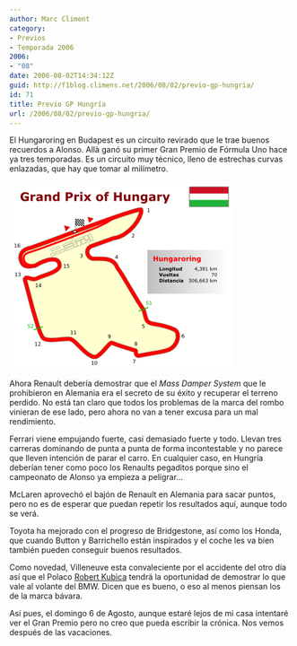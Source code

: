 ```yaml
---
author: Marc Climent
category:
- Previos
- Temporada 2006
2006:
- "08"
date: 2006-08-02T14:34:12Z
guid: http://f1blog.climens.net/2006/08/02/previo-gp-hungria/
id: 71
title: Previo GP Hungría
url: /2006/08/02/previo-gp-hungria/
---
```


El Hungaroring en Budapest es un circuito revirado que le trae buenos recuerdos a Alonso. Allà ganó su primer Gran Premio de Fórmula Uno hace ya tres temporadas. Es un circuito muy técnico, lleno de estrechas curvas enlazadas, que hay que tomar al milímetro.

![Mapa de Hungaroring](/files/2006/08/Hungria.png)

Ahora Renault debería demostrar que el _Mass Damper System_ que le prohibieron en Alemania era el secreto de su éxito y recuperar el terreno perdido. No está tan claro que todos los problemas de la marca del rombo vinieran de ese lado, pero ahora no van a tener excusa para un mal rendimiento.

Ferrari viene empujando fuerte, casi demasiado fuerte y todo. Llevan tres carreras dominando de punta a punta de forma incontestable y no parece que lleven intención de parar el carro. En cualquier caso, en Hungría deberían tener como poco los Renaults pegaditos porque sino el campeonato de Alonso ya empieza a peligrar&#8230;

McLaren aprovechó el bajón de Renault en Alemania para sacar puntos, pero no es de esperar que puedan repetir los resultados aquí, aunque todo se verá.

Toyota ha mejorado con el progreso de Bridgestone, así como los Honda, que cuando Button y Barrichello están inspirados y el coche les va bien también pueden conseguir buenos resultados.

Como novedad, Villeneuve esta convaleciente por el accidente del otro día así que el Polaco [Robert Kubica](http://www.kubica.pl/) tendrá la oportunidad de demostrar lo que vale al volante del BMW. Dicen que es bueno, o eso al menos piensan los de la marca bávara.

Así pues, el domingo 6 de Agosto, aunque estaré lejos de mi casa intentaré ver el Gran Premio pero no creo que pueda escribir la crónica. Nos vemos después de las vacaciones.